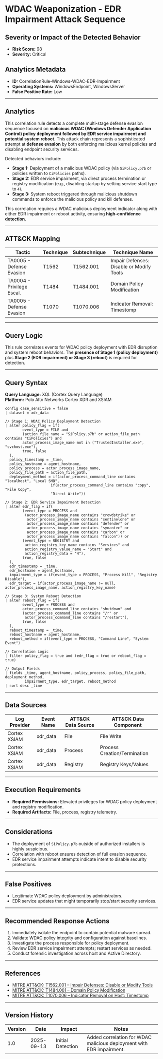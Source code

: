 # WDAC Weaponization - EDR Impairment Attack Sequence

## Severity or Impact of the Detected Behavior
- **Risk Score:** 98
- **Severity:** Critical

## Analytics Metadata

- **ID:** CorrelationRule-Windows-WDAC-EDR-Impairment
- **Operating Systems:** WindowsEndpoint, WindowsServer
- **False Positive Rate:** Low

---

## Analytics

This correlation rule detects a complete multi-stage defense evasion sequence focused on **malicious WDAC (Windows Defender Application Control) policy deployment followed by EDR service impairment and potential system reboot**. This attack chain represents a sophisticated attempt at **defense evasion** by both enforcing malicious kernel policies and disabling endpoint security services.  

Detected behaviors include:

- **Stage 1:** Deployment of a malicious WDAC policy (via `SiPolicy.p7b` or policies written to `CiPolicies` paths).  
- **Stage 2:** EDR service impairment, via direct process termination or registry modification (e.g., disabling startup by setting service start type to `4`).  
- **Stage 3:** System reboot triggered through malicious shutdown commands to enforce the malicious policy and kill defenses.  

This correlation requires a WDAC malicious deployment indicator along with either EDR impairment or reboot activity, ensuring **high-confidence detection**.

---

## ATT&CK Mapping

| Tactic                    | Technique   | Subtechnique | Technique Name                                   |
|---------------------------|-------------|--------------|-------------------------------------------------|
| TA0005 - Defense Evasion  | T1562       | T1562.001    | Impair Defenses: Disable or Modify Tools        |
| TA0004 - Privilege Escal. | T1484       | T1484.001    | Domain Policy Modification                      |
| TA0005 - Defense Evasion  | T1070       | T1070.006    | Indicator Removal: Timestomp                   |

---

## Query Logic

This rule correlates events for WDAC policy deployment with EDR disruption and system reboot behaviors. The **presence of Stage 1 (policy deployment)** plus **Stage 2 (EDR impairment) or Stage 3 (reboot)** is required for detection.

---

## Query Syntax

**Query Language:** XQL (Cortex Query Language)  
**Platform:** Polo Alto Networks Cortex XDR and XSIAM

```xql
config case_sensitive = false
| dataset = xdr_data

// Stage 1: WDAC Policy Deployment Detection
| alter policy_flag = if(
        event_type = FILE and
        (action_file_name = "SiPolicy.p7b" or action_file_path contains "CiPolicies") and
        actor_process_image_name not in ("TrustedInstaller.exe", "svchost.exe"),
        true, false
  ),
  policy_timestamp = _time,
  policy_hostname = agent_hostname,
  policy_process = actor_process_image_name,
  policy_file_path = action_file_path,
  deployment_method = if(actor_process_command_line contains "localhost", "Local SMB",
                     if(actor_process_command_line contains "copy", "File Copy", 
                     "Direct Write"))

// Stage 2: EDR Service Impairment Detection
| alter edr_flag = if(
        (event_type = PROCESS and 
         (actor_process_image_name contains "crowdstrike" or
          actor_process_image_name contains "sentinelone" or
          actor_process_image_name contains "defender" or
          actor_process_image_name contains "symantec" or
          actor_process_image_name contains "carbon" or
          actor_process_image_name contains "falcon")) or
        (event_type = REGISTRY and
         action_registry_key_name contains "Services" and
         action_registry_value_name = "Start" and
         action_registry_data = "4"),
        true, false
  ),
  edr_timestamp = _time,
  edr_hostname = agent_hostname,
  impairment_type = if(event_type = PROCESS, "Process Kill", "Registry Disable"),
  edr_target = if(actor_process_image_name != null, actor_process_image_name, action_registry_key_name)

// Stage 3: System Reboot Detection
| alter reboot_flag = if(
        event_type = PROCESS and 
        actor_process_command_line contains "shutdown" and
        (actor_process_command_line contains "/r" or 
         actor_process_command_line contains "/restart"),
        true, false
  ),
  reboot_timestamp = _time,
  reboot_hostname = agent_hostname,
  reboot_method = if(event_type = PROCESS, "Command Line", "System Event")

// Correlation Logic
| filter policy_flag = true and (edr_flag = true or reboot_flag = true)

// Output Fields
| fields _time, agent_hostname, policy_process, policy_file_path, deployment_method,
         impairment_type, edr_target, reboot_method
| sort desc _time
```

---

## Data Sources

| Log Provider   | Event Name  | ATT&CK Data Source  | ATT&CK Data Component       |
|----------------|-------------|---------------------|-----------------------------|
| Cortex XSIAM   | xdr_data    | File                | File Write                  |
| Cortex XSIAM   | xdr_data    | Process             | Process Creation/Termination |
| Cortex XSIAM   | xdr_data    | Registry            | Registry Keys/Values        |

---

## Execution Requirements

- **Required Permissions:** Elevated privileges for WDAC policy deployment and registry modification.  
- **Required Artifacts:** File, process, registry telemetry.  

---

## Considerations

- The deployment of `SiPolicy.p7b` outside of authorized installers is highly suspicious.  
- Correlation with reboot ensures detection of full evasion sequence.  
- EDR service impairment attempts indicate intent to disable security protections.  

---

## False Positives

- Legitimate WDAC policy deployment by administrators.  
- EDR service updates that might temporarily stop/start security services.  

---

## Recommended Response Actions

1. Immediately isolate the endpoint to contain potential malware spread.  
2. Validate WDAC policy integrity and configuration against baselines.  
3. Investigate the process responsible for policy deployment.  
4. Review EDR service impairment attempts; restart services as needed.  
5. Conduct forensic investigation across host and Active Directory.  

---

## References

- [MITRE ATT&CK: T1562.001 – Impair Defenses: Disable or Modify Tools](https://attack.mitre.org/techniques/T1562/001/)  
- [MITRE ATT&CK: T1484.001 – Domain Policy Modification](https://attack.mitre.org/techniques/T1484/001/)  
- [MITRE ATT&CK: T1070.006 – Indicator Removal on Host: Timestomp](https://attack.mitre.org/techniques/T1070/006/)  

---

## Version History

| Version | Date       | Impact            | Notes                                                                |
|---------|------------|-------------------|----------------------------------------------------------------------|
| 1.0     | 2025-09-13 | Initial Detection | Added correlation for WDAC malicious deployment with EDR impairment. |
